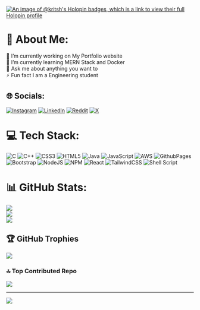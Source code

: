 [![An image of @kritsh's Holopin badges, which is a link to view their full Holopin profile](https://holopin.me/kritsh)](https://holopin.io/@kritsh)
<div data-iframe-width="150" data-iframe-height="270" data-share-badge-id="c7622f7a-78c0-4139-8bf9-3c4c8d6eec8f" data-share-badge-host="https://www.credly.com"></div><script type="text/javascript" async src="//cdn.credly.com/assets/utilities/embed.js"></script>

# 💫 About Me:
🔭 I’m currently working on My Portfolio website<br>🌱 I’m currently learning MERN Stack and Docker<br>💬 Ask me about anything you want to<br>⚡ Fun fact I am a Engineering student


## 🌐 Socials:
[![Instagram](https://img.shields.io/badge/Instagram-%23E4405F.svg?logo=Instagram&logoColor=white)](https://instagram.com/riteshscameraroll) [![LinkedIn](https://img.shields.io/badge/LinkedIn-%230077B5.svg?logo=linkedin&logoColor=white)](https://linkedin.com/in/ritesh-kumar-18b9b7224) [![Reddit](https://img.shields.io/badge/Reddit-%23FF4500.svg?logo=Reddit&logoColor=white)](https://reddit.com/user/ritesh1410) [![X](https://img.shields.io/badge/X-black.svg?logo=X&logoColor=white)](https://x.com/krit_sh) 

# 💻 Tech Stack:
![C](https://img.shields.io/badge/c-%2300599C.svg?style=for-the-badge&logo=c&logoColor=white) ![C++](https://img.shields.io/badge/c++-%2300599C.svg?style=for-the-badge&logo=c%2B%2B&logoColor=white) ![CSS3](https://img.shields.io/badge/css3-%231572B6.svg?style=for-the-badge&logo=css3&logoColor=white) ![HTML5](https://img.shields.io/badge/html5-%23E34F26.svg?style=for-the-badge&logo=html5&logoColor=white) ![Java](https://img.shields.io/badge/java-%23ED8B00.svg?style=for-the-badge&logo=openjdk&logoColor=white) ![JavaScript](https://img.shields.io/badge/javascript-%23323330.svg?style=for-the-badge&logo=javascript&logoColor=%23F7DF1E) ![AWS](https://img.shields.io/badge/AWS-%23FF9900.svg?style=for-the-badge&logo=amazon-aws&logoColor=white) ![GithubPages](https://img.shields.io/badge/github%20pages-121013?style=for-the-badge&logo=github&logoColor=white) ![Bootstrap](https://img.shields.io/badge/bootstrap-%238511FA.svg?style=for-the-badge&logo=bootstrap&logoColor=white) ![NodeJS](https://img.shields.io/badge/node.js-6DA55F?style=for-the-badge&logo=node.js&logoColor=white) ![NPM](https://img.shields.io/badge/NPM-%23CB3837.svg?style=for-the-badge&logo=npm&logoColor=white) ![React](https://img.shields.io/badge/react-%2320232a.svg?style=for-the-badge&logo=react&logoColor=%2361DAFB) ![TailwindCSS](https://img.shields.io/badge/tailwindcss-%2338B2AC.svg?style=for-the-badge&logo=tailwind-css&logoColor=white) ![Shell Script](https://img.shields.io/badge/shell_script-%23121011.svg?style=for-the-badge&logo=gnu-bash&logoColor=white)
# 📊 GitHub Stats:
![](https://github-readme-stats.vercel.app/api?username=krit-sh&theme=dark&hide_border=false&include_all_commits=true&count_private=true)<br/>
![](https://github-readme-streak-stats.herokuapp.com/?user=krit-sh&theme=dark&hide_border=false)<br/>
![](https://github-readme-stats.vercel.app/api/top-langs/?username=krit-sh&theme=dark&hide_border=false&include_all_commits=true&count_private=true&layout=compact)

## 🏆 GitHub Trophies
![](https://github-profile-trophy.vercel.app/?username=krit-sh&theme=radical&no-frame=false&no-bg=true&margin-w=4)

### 🔝 Top Contributed Repo
![](https://github-contributor-stats.vercel.app/api?username=krit-sh&limit=5&theme=dark&combine_all_yearly_contributions=true)

---
[![](https://visitcount.itsvg.in/api?id=krit-sh&icon=0&color=0)](https://visitcount.itsvg.in)
